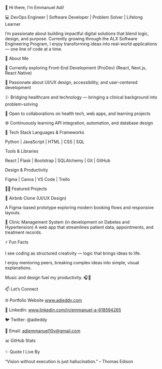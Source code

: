 👋 Hi there, I’m Emmanuel Adi!

💻 DevOps Engineer | Software Developer | Problem Solver | Lifelong Learner

I’m passionate about building impactful digital solutions that blend logic, design, and purpose. Currently growing through the ALX Software Engineering Program, I enjoy transforming ideas into real-world applications — one line of code at a time.

🚀 About Me

🌱 Currently exploring Front-End Development (ProDev) (React, Next.js, React Native)

🧠 Passionate about UI/UX design, accessibility, and user-centered development

🩺 Bridging healthcare and technology — bringing a clinical background into problem-solving

🤝 Open to collaborations on health tech, web apps, and learning projects

⚙️ Continuously learning API integration, automation, and database design

🧠 Tech Stack
Languages & Frameworks

Python | JavaScript | HTML | CSS | SQL

Tools & Libraries

React | Flask | Bootstrap | SQLAlchemy | Git | GitHub

Design & Productivity

Figma | Canva | VS Code | Trello

🧑‍💻 Featured Projects

🏡 Airbnb Clone (UI/UX Design)

A Figma-based prototype exploring modern booking flows and responsive layouts.

🏥 Clinic Management System (in development on Dabetes and Hypertension)
A web app that streamlines patient data, appointments, and treatment records.

⚡ Fun Facts

I see coding as structured creativity — logic that brings ideas to life.

I enjoy mentoring peers, breaking complex ideas into simple, visual explanations.

Music and design fuel my productivity. 🎧🎨

📫 Let’s Connect

🌐 Portfolio Website
 www.adieddy.com

💼 LinkedIn: www.linkedin.com/in/emmanuel-a-618594265

🐦 Twitter: @adieddy

📧 Email: adiemmanuel10v@gmail.com

📊 GitHub Stats




✨ Quote I Live By

“Vision without execution is just hallucination.” – Thomas Edison
